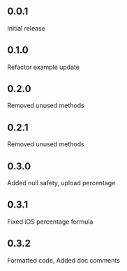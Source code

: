 ## 0.0.1
Initial release

## 0.1.0
Refactor example update

## 0.2.0
Removed unused methods

## 0.2.1
Removed unused methods

## 0.3.0
Added null safety, upload percentage

## 0.3.1
Fixed iOS percentage formula

## 0.3.2
Formatted code, Added doc comments